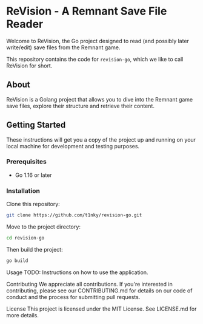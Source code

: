 # ReVision - A Remnant Save File Reader

Welcome to ReVision, the Go project designed to read (and possibly later write/edit) save files from the Remnant game.

This repository contains the code for `revision-go`, which we like to call ReVision for short.

## About

ReVision is a Golang project that allows you to dive into the Remnant game save files, explore their structure and retrieve their content.

## Getting Started

These instructions will get you a copy of the project up and running on your local machine for development and testing purposes.

### Prerequisites

- Go 1.16 or later

### Installation

Clone this repository:

```bash
git clone https://github.com/t1nky/revision-go.git
```

Move to the project directory:

```bash
cd revision-go
```

Then build the project:

```bash
go build
```

Usage
TODO: Instructions on how to use the application.

Contributing
We appreciate all contributions. If you're interested in contributing, please see our CONTRIBUTING.md for details on our code of conduct and the process for submitting pull requests.

License
This project is licensed under the MIT License. See LICENSE.md for more details.
